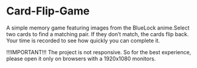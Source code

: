 # Card-Flip-Game
A simple memory game featuring images from the BlueLock anime.Select two cards to find a matching pair. If they don’t match, the cards flip back.
Your time is recorded to see how quickly you can complete it.

!!!IMPORTANT!!!
The project is not responsive.
So for the best experience, please open it only on browsers with a 1920x1080 monitors.
